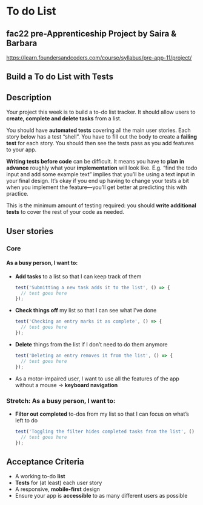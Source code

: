 # To do List

## fac22 pre-Apprenticeship Project by Saira & Barbara

<https://learn.foundersandcoders.com/course/syllabus/pre-app-11/project/>

## Build a To do List with Tests

## Description

Your project this week is to build a to-do list tracker. It should allow users to **create, complete and delete tasks** from a list.

You should have **automated tests** covering all the main user stories. Each story below has a test “shell”. You have to fill out the body to create a **failing test** for each story. You should then see the tests pass as you add features to your app.

**Writing tests before code** can be difficult. It means you have to **plan in advance** roughly what your **implementation** will look like. E.g. “find the todo input and add some example text” implies that you’ll be using a text input in your final design. It’s okay if you end up having to change your tests a bit when you implement the feature—you’ll get better at predicting this with practice.

This is the minimum amount of testing required: you should **write additional tests** to cover the rest of your code as needed.

## User stories

### Core

#### As a busy person, I want to:

- **Add tasks** to a list so that I can keep track of them

  ```js
  test('Submitting a new task adds it to the list', () => {
  	// test goes here
  });
  ```

- **Check things off** my list so that I can see what I’ve done

  ```js
  test('Checking an entry marks it as complete', () => {
  	// test goes here
  });
  ```

- **Delete** things from the list if I don’t need to do them anymore

  ```js
  test('Deleting an entry removes it from the list', () => {
  	// test goes here
  });
  ```

- As a motor-impaired user, I want to use all the features of the app without a mouse &rarr; **keyboard navigation**

### Stretch: As a busy person, I want to:

- **Filter out completed** to-dos from my list so that I can focus on what’s left to do
  ```js
  test('Toggling the filter hides completed tasks from the list', () => {
  	// test goes here
  });
  ```

## Acceptance Criteria

- A working to-do **list**
- **Tests** for (at least) each user story
- A responsive, **mobile-first** design
- Ensure your app is **accessible** to as many different users as possible
